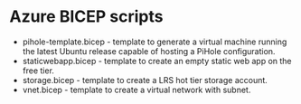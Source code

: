# Azure BICEP scripts

- pihole-template.bicep - template to generate a virtual machine running the latest Ubuntu release capable of hosting a PiHole configuration.
- staticwebapp.bicep - template to create an empty static web app on the free tier.
- storage.bicep - template to create a LRS hot tier storage account.
- vnet.bicep - template to create a virtual network with subnet.
